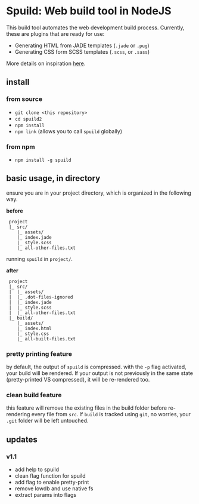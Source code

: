 # Spuild: Web build tool in NodeJS

This build tool automates the web development build process. Currently, these are plugins that are ready for use:

- Generating HTML from JADE templates (`.jade` or `.pug`)
- Generating CSS form SCSS templates (`.scss`, or `.sass`)

More details on inspiration [here](https://ongspxm.github.io/blog/2018/07/spuild2/).

## install
### from source
- `git clone <this repository>`
- `cd spuild2`
- `npm install`
- `npm link` (allows you to call `spuild` globally)

### from npm
- `npm install -g spuild`

## basic usage, in directory
ensure you are in your project directory, which is organized in the following way.

**before**
```
 project
 |_ src/
    |_ assets/
    |_ index.jade
    |_ style.scss
    |_ all-other-files.txt
```

running `spuild` in `project/`.

**after**
```
 project
 |_ src/
 |  |_ assets/
 |  |_ .dot-files-ignored
 |  |_ index.jade
 |  |_ style.scss
 |  |_ all-other-files.txt
 |_ build/
    |_ assets/
    |_ index.html
    |_ style.css
    |_ all-built-files.txt
```

### pretty printing feature
by default, the output of `spuild` is compressed. with the `-p` flag activated, your build will be rendered. If your output is not previously in the same state (pretty-printed VS compressed), it will be re-rendered too.

### clean build feature
this feature will remove the existing files in the build folder before re-rendering every file from `src`. If `build` is tracked using `git`, no worries, your `.git` folder will be left untouched.

## updates
### v1.1
- add help to spuild
- clean flag function for spuild
- add flag to enable pretty-print
- remove lowdb and use native fs
- extract params into flags

